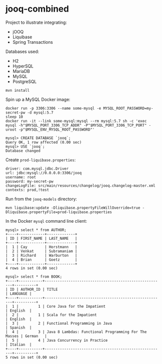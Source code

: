 # jooq-combined

Project to illustrate integrating:

* jOOQ
* Liquibase
* Spring Transactions

Databases used:

* H2
* HyperSQL
* MariaDB
* MySQL
* PostgreSQL

`mvn install`

Spin up a MySQL Docker image:

```
docker run -p 3306:3306 --name some-mysql -e MYSQL_ROOT_PASSWORD=my-secret-pw -d mysql:5.7
sleep 10
docker run -it --link some-mysql:mysql --rm mysql:5.7 sh -c 'exec mysql -h"$MYSQL_PORT_3306_TCP_ADDR" -P"$MYSQL_PORT_3306_TCP_PORT" -uroot -p"$MYSQL_ENV_MYSQL_ROOT_PASSWORD"'

mysql> CREATE DATABASE `jooq`;
Query OK, 1 row affected (0.00 sec)
mysql> USE `jooq`;
Database changed
```

Create `prod-liquibase.properties`:

```
driver: com.mysql.jdbc.Driver
url: jdbc:mysql://0.0.0.0:3306/jooq
username: root
password: my-secret-pw
changeLogFile: src/main/resources/changelog/jooq.changelog-master.xml
contexts: prod,!test
```

Run from the `jooq-models` directory:

```
mvn liquibase:update -Dliquibase.propertyFileWillOverride=true -Dliquibase.propertyFile=prod-liquibase.properties
```

In the Docker `mysql` command line client:

```
mysql> select * from AUTHOR;
+----+------------+-------------+
| ID | FIRST_NAME | LAST_NAME   |
+----+------------+-------------+
|  1 | Cay        | Horstmann   |
|  2 | Venkat     | Subramaniam |
|  3 | Richard    | Warburton   |
|  4 | Brian      | Goetz       |
+----+------------+-------------+
4 rows in set (0.00 sec)

mysql> select * from BOOK;
+----+-----------+-------------------------------------------------------+----------+
| ID | AUTHOR_ID | TITLE                                                 | LANGUAGE |
+----+-----------+-------------------------------------------------------+----------+
|  1 |         1 | Core Java for the Impatient                           | English  |
|  2 |         1 | Scala for the Impatient                               | English  |
|  3 |         2 | Functional Programming in Java                        | Spanish  |
|  4 |         3 | Java 8 Lambdas: Functional Programming For The Masses | German   |
|  5 |         4 | Java Concurrency in Practice                          | Italian  |
+----+-----------+-------------------------------------------------------+----------+
5 rows in set (0.00 sec)
```
